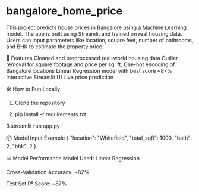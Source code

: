 # bangalore_home_price
This project predicts house prices in Bangalore using a Machine Learning model. The app is built using Streamlit and trained on real housing data. Users can input parameters like location, square feet, number of bathrooms, and BHK to estimate the property price.

🧠 Features
Cleaned and preprocessed real-world housing data
Outlier removal for square footage and price per sq. ft.
One-hot encoding of Bangalore locations
Linear Regression model with best score ~87%
Interactive Streamlit UI
Live price prediction

🛠️ How to Run Locally
1. Clone the repository

2. pip install -r requirements.txt

3.streamlit run app.py

📦 Model Input Example
{
  "location": "Whitefield",
  "total_sqft": 1000,
  "bath": 2,
  "bhk": 2
}

📊 Model Performance
Model Used: Linear Regression

Cross-Validation Accuracy: ~82%

Test Set R² Score: ~87%
